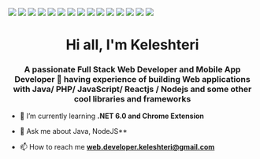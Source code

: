 ![](https://img.shields.io/badge/Java-informational?style=flat&logo=java&logoColor=white&color=2bbc8a)
![](https://img.shields.io/badge/PHP-informational?style=flat&logo=PHP&logoColor=white&color=2bbc8a)
![](https://img.shields.io/badge/Csharp-informational?style=flat&logo=Csharp&logoColor=white&color=2bbc8a)
![](https://img.shields.io/badge/C++-informational?style=flat&logo=cplusplus&logoColor=white&color=2bbc8a)
![](https://img.shields.io/badge/JavaScript-informational?style=flat&logo=javascript&logoColor=white&color=2bbc8a)
![](https://img.shields.io/badge/Reactjs-informational?style=flat&logo=react&logoColor=white&color=2bbc8a)
![](https://img.shields.io/badge/Angular-informational?style=flat&logo=angular&logoColor=white&color=2bbc8a)
![](https://img.shields.io/badge/VueJS-informational?style=flat&logo=vue.js&logoColor=white&color=2bbc8a)
![](https://img.shields.io/badge/Laravel-informational?style=flat&logo=laravel&logoColor=white&color=2bbc8a)
![](https://img.shields.io/badge/Nest.js-informational?style=flat&logo=nestjs&logoColor=white&color=2bbc8a)
![](https://img.shields.io/badge/DotNet-informational?style=flat&logo=dotnet&logoColor=white&color=2bbc8a)
![](https://img.shields.io/badge/Tools-PostgreSQl-informational?style=flat&logo=PostgreSQl&logoColor=white&color=2bbc8a)
![](https://img.shields.io/badge/Tools-Git-informational?style=flat&logo=Git&logoColor=white&color=2bbc8a)
![](https://img.shields.io/badge/Tools-Docker-informational?style=flat&logo=Docker&logoColor=white&color=2bbc8a)
![](https://img.shields.io/badge/Tools-Postman-informational?style=flat&logo=postman&logoColor=white&color=2bbc8a)
<h1 align="center">Hi all, I'm Keleshteri</h1>
<h3 align="center">A passionate Full Stack Web Developer and Mobile App Developer 🚀 having experience of building Web applications with Java/ PHP/ JavaScript/ Reactjs / Nodejs and some other cool libraries and frameworks</h3>

- 🌱 I’m currently learning **.NET 6.0 and Chrome Extension**

- 💬 Ask me about Java, NodeJS**

- 📫 How to reach me **web.developer.keleshteri@gmail.com**

<!--
**keleshteri/keleshteri** is a ✨ _special_ ✨ repository because its `README.md` (this file) appears on your GitHub profile.

Here are some ideas to get you started:

- 🔭 I’m currently working on ...
- 🌱 I’m currently learning ...
- 👯 I’m looking to collaborate on ...
- 🤔 I’m looking for help with ...
- 💬 Ask me about ...
- 📫 How to reach me: ...
- 😄 Pronouns: ...
- ⚡ Fun fact: ...
-->
